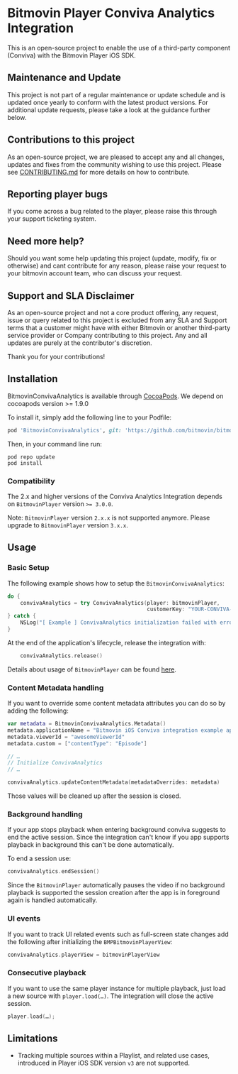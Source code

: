 # Bitmovin Player Conviva Analytics Integration
This is an open-source project to enable the use of a third-party component (Conviva) with the Bitmovin Player iOS SDK.

## Maintenance and Update
This project is not part of a regular maintenance or update schedule and is updated once yearly to conform with the latest product versions. For additional update requests, please take a look at the guidance further below.

## Contributions to this project
As an open-source project, we are pleased to accept any and all changes, updates and fixes from the community wishing to use this project. Please see [CONTRIBUTING.md](CONTRIBUTING.md) for more details on how to contribute.

## Reporting player bugs
If you come across a bug related to the player, please raise this through your support ticketing system.

## Need more help?
Should you want some help updating this project (update, modify, fix or otherwise) and cant contribute for any reason, please raise your request to your bitmovin account team, who can discuss your request.

## Support and SLA Disclaimer
As an open-source project and not a core product offering, any request, issue or query related to this project is excluded from any SLA and Support terms that a customer might have with either Bitmovin or another third-party service provider or Company contributing to this project. Any and all updates are purely at the contributor's discretion.

Thank you for your contributions!

## Installation

BitmovinConvivaAnalytics is available through [CocoaPods](https://cocoapods.org). We depend on cocoapods version >= 1.9.0

To install it, simply add the following line to your Podfile:

```ruby
pod 'BitmovinConvivaAnalytics', git: 'https://github.com/bitmovin/bitmovin-player-ios-analytics-conviva.git', tag: '3.0.1'
```

Then, in your command line run:

```
pod repo update
pod install
```

### Compatibility

The 2.x and higher versions of the Conviva Analytics Integration depends on `BitmovinPlayer` version `>= 3.0.0`.

Note: `BitmovinPlayer` version `2.x.x` is not supported anymore. Please upgrade to `BitmovinPlayer` version `3.x.x`.

## Usage

### Basic Setup

The following example shows how to setup the `BitmovinConvivaAnalytics`:

```swift
do {
    convivaAnalytics = try ConvivaAnalytics(player: bitmovinPlayer,
                                            customerKey: "YOUR-CONVIVA-CUSTOMER-KEY")
} catch {
    NSLog("[ Example ] ConvivaAnalytics initialization failed with error: \(error)")
}
```

At the end of the application's lifecycle, release the integration with:

```swift
    convivaAnalytics.release()
```

Details about usage of `BitmovinPlayer` can be found [here](https://github.com/bitmovin/bitmovin-player-ios-sdk-cocoapod).

### Content Metadata handling

If you want to override some content metadata attributes you can do so by adding the following:

```swift
var metadata = BitmovinConvivaAnalytics.Metadata()
metadata.applicationName = "Bitmovin iOS Conviva integration example app"
metadata.viewerId = "awesomeViewerId"
metadata.custom = ["contentType": "Episode"]

// …
// Initialize ConvivaAnalytics
// …

convivaAnalytics.updateContentMetadata(metadataOverrides: metadata)
```

Those values will be cleaned up after the session is closed.

### Background handling

If your app stops playback when entering background conviva suggests to end the active session.
Since the integration can't know if you app supports playback in background this can't be done automatically.

To end a session use:

```swift
convivaAnalytics.endSession()
```

Since the `BitmovinPlayer` automatically pauses the video if no background playback is supported the session creation after
the app is in foreground again is handled automatically.

### UI events

If you want to track UI related events such as full-screen state changes add the following after initializing the `BMPBitmovinPlayerView`:

```swift
convivaAnalytics.playerView = bitmovinPlayerView
```

### Consecutive playback

If you want to use the same player instance for multiple playback, just load a new source with `player.load(…)`. The integration will close the active session.

```swift
player.load(…);
```

## Limitations

- Tracking multiple sources within a Playlist, and related use cases, introduced in Player iOS SDK version `v3` are not supported.
